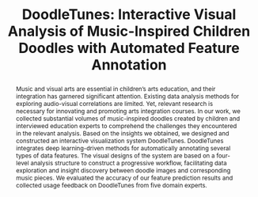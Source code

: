 ---
title: "DoodleTunes: Interactive Visual Analysis of Music-Inspired Children Doodles with Automated Feature Annotation"
authors:
  - Shuqi Liu
  - Jia Bu
  - Huayuan Ye
  - Juntong Chen
  - Shiqi Jiang
  - Mingtian Tao
  - Liping Guo
  - Changbo Wang
  - Chenhui Li
image: 2024_chi_doodletunes.png
venue: "ACM SIGCHI Conference on Human Factors in Computing Systems 2024 (CHI 2024), 2024 (CCF A)"
paper: https://dl.acm.org/doi/pdf/10.1145/3613904.3642346
video: 
code: 
website:
tag:
  - AI4ArtDesign
abstract: "Music and visual arts are essential in children’s arts education, and their integration has garnered significant attention. Existing data analysis methods for exploring audio-visual correlations are limited. Yet, relevant research is necessary for innovating and promoting arts integration courses. In our work, we collected substantial volumes of music-inspired doodles created by children and interviewed education experts to comprehend the challenges they encountered in the relevant analysis. Based on the insights we obtained, we designed and constructed an interactive visualization system DoodleTunes. DoodleTunes integrates deep learning-driven methods for automatically annotating several types of data features. The visual designs of the system are based on a four-level analysis structure to construct a progressive workflow, facilitating data exploration and insight discovery between doodle images and corresponding music pieces. We evaluated the accuracy of our feature prediction results and collected usage feedback on DoodleTunes from five domain experts."
---